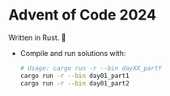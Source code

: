 # Advent of Code 2024

Written in Rust. 🦀

* Compile and run solutions with:
	```bash
	# Usage: cargo run -r --bin dayXX_partY
	cargo run -r --bin day01_part1
	cargo run -r --bin day01_part2
	```
